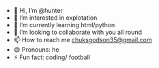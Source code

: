 - 👋 Hi, I’m @hunter
- 👀 I’m interested in explotation
- 🌱 I’m currently learning html/python
- 💞️ I’m looking to collaborate with you all round 
- 📫 How to reach me chuksgodson35@gmail.com
- 😄 Pronouns: he
- ⚡ Fun fact: coding/ football

<!---
okikm/okikm is a ✨ special ✨ repository because its `README.md` (this file) appears on your GitHub profile.
You can click the Preview link to take a look at your changes.
--->
